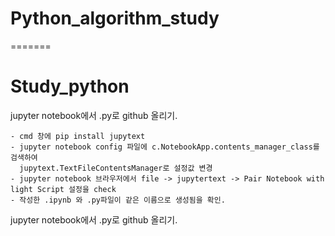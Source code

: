 # Python_algorithm_study
=======
# Study_python



jupyter notebook에서 .py로 github 올리기.

    - cmd 창에 pip install jupytext
    - jupyter notebook config 파일에 c.NotebookApp.contents_manager_class를 검색하여
      jupytext.TextFileContentsManager로 설정값 변경
    - jupyter notebook 브라우저에서 file -> jupytertext -> Pair Notebook with light Script 설정을 check
    - 작성한 .ipynb 와 .py파일이 같은 이름으로 생성됨을 확인.

jupyter notebook에서 .py로 github 올리기.
